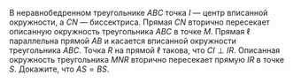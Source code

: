В неравнобедренном треугольнике $ABC$ точка $I$ — центр вписанной 
окружности, а $CN$ — биссектриса. Прямая $CN$ вторично пересекает 
описанную окружность треугольника $ABC$ в точке $M$. Прямая $\ell$ 
параллельна прямой $AB$ и касается вписанной окружности треугольника $ABC$. 
Точка $R$ на прямой $\ell$ такова, что $CI \perp IR$. Описанная 
окружность треугольника $MNR$ вторично пересекает прямую $IR$ в точке $S$. 
Докажите, что $AS=BS$.
